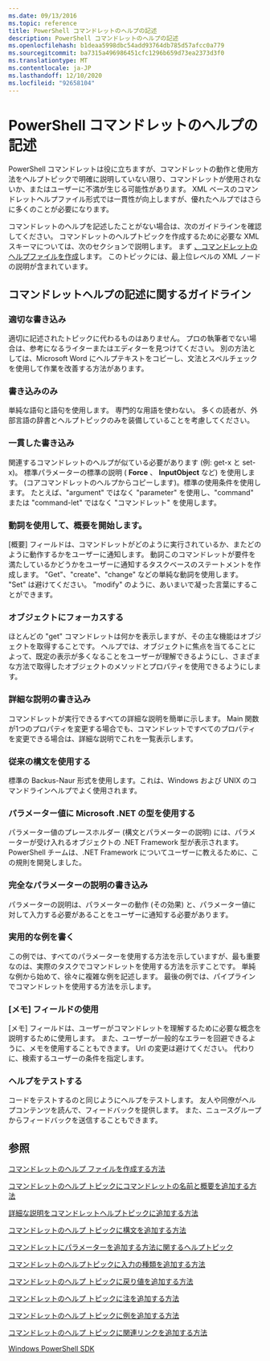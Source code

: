 ```yaml
---
ms.date: 09/13/2016
ms.topic: reference
title: PowerShell コマンドレットのヘルプの記述
description: PowerShell コマンドレットのヘルプの記述
ms.openlocfilehash: b1deaa5998dbc54add93764db785d57afcc0a779
ms.sourcegitcommit: ba7315a496986451cfc1296b659d73ea2373d3f0
ms.translationtype: MT
ms.contentlocale: ja-JP
ms.lasthandoff: 12/10/2020
ms.locfileid: "92658104"
---
```

# <a name="writing-help-for-powershell-cmdlets"></a>PowerShell コマンドレットのヘルプの記述

PowerShell コマンドレットは役に立ちますが、コマンドレットの動作と使用方法をヘルプトピックで明確に説明していない限り、コマンドレットが使用されないか、またはユーザーに不満が生じる可能性があります。 XML ベースのコマンドレットヘルプファイル形式では一貫性が向上しますが、優れたヘルプではさらに多くのことが必要になります。

コマンドレットのヘルプを記述したことがない場合は、次のガイドラインを確認してください。 コマンドレットのヘルプトピックを作成するために必要な XML スキーマについては、次のセクションで説明します。 まず [、コマンドレットのヘルプファイルを作成](./how-to-create-the-cmdlet-help-file.md)します。 このトピックには、最上位レベルの XML ノードの説明が含まれています。

## <a name="writing-guidelines-for-cmdlet-help"></a>コマンドレットヘルプの記述に関するガイドライン

### <a name="write-well"></a>適切な書き込み

適切に記述されたトピックに代わるものはありません。 プロの執筆者でない場合は、参考になるライターまたはエディターを見つけてください。 別の方法としては、Microsoft Word にヘルプテキストをコピーし、文法とスペルチェックを使用して作業を改善する方法があります。

### <a name="write-simply"></a>書き込みのみ

単純な語句と語句を使用します。 専門的な用語を使わない。 多くの読者が、外部言語の辞書とヘルプトピックのみを装備していることを考慮してください。

### <a name="write-consistently"></a>一貫した書き込み

関連するコマンドレットのヘルプが似ている必要があります (例: get-x と set-x)。 標準パラメーターの標準の説明 ( **Force** 、 **InputObject** など) を使用します。 (コアコマンドレットのヘルプからコピーします)。標準の使用条件を使用します。 たとえば、"argument" ではなく "parameter" を使用し、"command" または "command-let" ではなく "コマンドレット" を使用します。

### <a name="start-the-synopsis-with-a-verb"></a>動詞を使用して、概要を開始します。

[概要] フィールドは、コマンドレットがどのように実行されているか、またどのように動作するかをユーザーに通知します。 動詞このコマンドレットが要件を満たしているかどうかをユーザーに通知するタスクベースのステートメントを作成します。 "Get"、"create"、"change" などの単純な動詞を使用します。 "Set" は避けてください。 "modify" のように、あいまいで凝った言葉にすることができます。

### <a name="focus-on-objects"></a>オブジェクトにフォーカスする

ほとんどの "get" コマンドレットは何かを表示しますが、その主な機能はオブジェクトを取得することです。 ヘルプでは、オブジェクトに焦点を当てることによって、既定の表示が多くなることをユーザーが理解できるようにし、さまざまな方法で取得したオブジェクトのメソッドとプロパティを使用できるようにします。

### <a name="write-detailed-descriptions"></a>詳細な説明の書き込み

コマンドレットが実行できるすべての詳細な説明を簡単に示します。 Main 関数が1つのプロパティを変更する場合でも、コマンドレットですべてのプロパティを変更できる場合は、詳細な説明でこれを一覧表示します。

### <a name="use-conventional-syntax"></a>従来の構文を使用する

標準の Backus-Naur 形式を使用します。これは、Windows および UNIX のコマンドラインヘルプでよく使用されます。

### <a name="use-microsoft-net-types-for-parameter-values"></a>パラメーター値に Microsoft .NET の型を使用する

パラメーター値のプレースホルダー (構文とパラメーターの説明) には、パラメーターが受け入れるオブジェクトの .NET Framework 型が表示されます。 PowerShell チームは、.NET Framework についてユーザーに教えるために、この規則を開発しました。

### <a name="write-complete-parameter-descriptions"></a>完全なパラメーターの説明の書き込み

パラメーターの説明は、パラメーターの動作 (その効果) と、パラメーター値に対して入力する必要があることをユーザーに通知する必要があります。

### <a name="write-practical-examples"></a>実用的な例を書く

この例では、すべてのパラメーターを使用する方法を示していますが、最も重要なのは、実際のタスクでコマンドレットを使用する方法を示すことです。 単純な例から始めて、徐々に複雑な例を記述します。 最後の例では、パイプラインでコマンドレットを使用する方法を示します。

### <a name="use-the-notes-field"></a>[メモ] フィールドの使用

[メモ] フィールドは、ユーザーがコマンドレットを理解するために必要な概念を説明するために使用します。 また、ユーザーが一般的なエラーを回避できるように、メモを使用することもできます。 Url の変更は避けてください。 代わりに、検索するユーザーの条件を指定します。

### <a name="test-your-help"></a>ヘルプをテストする

コードをテストするのと同じようにヘルプをテストします。 友人や同僚がヘルプコンテンツを読んで、フィードバックを提供します。 また、ニュースグループからフィードバックを送信することもできます。

## <a name="see-also"></a>参照

 [コマンドレットのヘルプ ファイルを作成する方法](./how-to-create-the-cmdlet-help-file.md)

 [コマンドレットのヘルプ トピックにコマンドレットの名前と概要を追加する方法](./how-to-add-the-cmdlet-name-and-synopsis-to-a-cmdlet-help-topic.md)

 [詳細な説明をコマンドレットヘルプトピックに追加する方法](./how-to-add-a-cmdlet-description.md)

 [コマンドレットのヘルプ トピックに構文を追加する方法](./how-to-add-syntax-to-a-cmdlet-help-topic.md)

 [コマンドレットにパラメーターを追加する方法に関するヘルプトピック](./how-to-add-parameter-information.md)

 [コマンドレットのヘルプトピックに入力の種類を追加する方法](./how-to-add-input-types-to-a-cmdlet-help-topic.md)

 [コマンドレットのヘルプ トピックに戻り値を追加する方法](./how-to-add-return-values-to-a-cmdlet-help-topic.md)

 [コマンドレットのヘルプ トピックに注を追加する方法](./how-to-add-notes-to-a-cmdlet-help-topic.md)

 [コマンドレットのヘルプ トピックに例を追加する方法](./how-to-add-examples-to-a-cmdlet-help-topic.md)

 [コマンドレットのヘルプ トピックに関連リンクを追加する方法](./how-to-add-related-links-to-a-cmdlet-help-topic.md)

 [Windows PowerShell SDK](../windows-powershell-reference.md)
